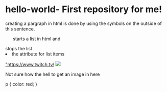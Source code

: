 # hello-world- First repository for me!
<p>creating a pargraph in html is done by using the symbols on the outside of this sentence.</p>
<ul> starts a list in html and </ul> stops the list 
<li> the attribute for list items </li>
<p><a href=>"https://www.twitch.tv/</a>
  
  <img src="https://hubpng.com/public/uploads/preview/hello-kitty-png-hd-hearts-11575465181wqktzdwfws.png">
  <p> Not sure how the hell to get an image in here</p>
  
p {
  color: red;
}
